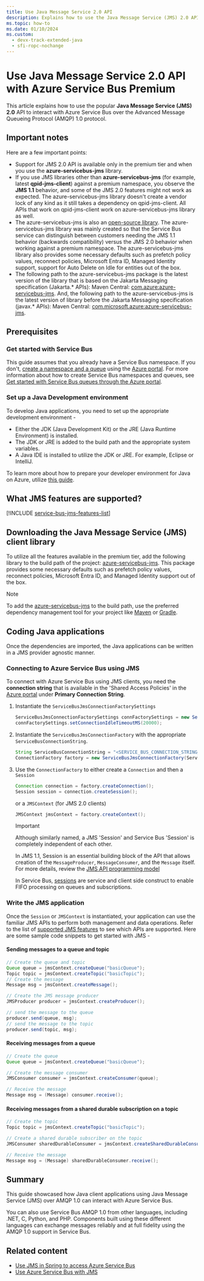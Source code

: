```yaml
---
title: Use Java Message Service 2.0 API
description: Explains how to use the Java Message Service (JMS) 2.0 API to interact with Azure Service Bus over the Advanced Message Queueing Protocol (AMQP) 1.0 protocol.
ms.topic: how-to
ms.date: 01/10/2024
ms.custom:
  - devx-track-extended-java
  - sfi-ropc-nochange
---
```


# Use Java Message Service 2.0 API with Azure Service Bus Premium

This article explains how to use the popular **Java Message Service (JMS) 2.0** API to interact with Azure Service Bus over the Advanced Message Queueing Protocol (AMQP) 1.0 protocol.

## Important notes
Here are a few important points: 

- Support for JMS 2.0 API is available only in the premium tier and when you use the **azure-servicebus-jms** library. 
- If you use JMS libraries other than **azure-servicebus-jms** (for example, latest **qpid-jms-client**) against a premium namespace, you observe the **JMS 1.1** behavior, and some of the JMS 2.0 features might not work as expected. The azure-servicebus-jms library doesn't create a vendor lock of any kind as it still takes a dependency on qpid-jms-client. All APIs that work on qpid-jms-client work on azure-servicebus-jms library as well. 
- The azure-servicebus-jms is also an [open-source library](https://github.com/azure/azure-servicebus-jms). The azure-servicebus-jms library was mainly created so that the Service Bus service can distinguish between customers needing the JMS 1.1 behavior (backwards compatibility) versus the JMS 2.0 behavior when working against a premium namespace. The azure-servicebus-jms library also provides some necessary defaults such as prefetch policy values, reconnect policies, Microsoft Entra ID, Managed Identity support, support for Auto Delete on Idle for entities out of the box.
- The following path to the azure-servicebus-jms package is the latest version of the library that is based on the Jakarta Messaging specification (Jakarta.* APIs): Maven Central: [com.azure:azure-servicebus-jms](https://central.sonatype.com/artifact/com.azure/azure-servicebus-jms). And, the following path to the azure-servicebus-jms is the latest version of library before the Jakarta Messaging specification  (javax.* APIs): Maven Central: [com.microsoft.azure:azure-servicebus-jms](https://central.sonatype.com/artifact/com.microsoft.azure/azure-servicebus-jms/versions).

## Prerequisites

### Get started with Service Bus

This guide assumes that you already have a Service Bus namespace. If you don't, [create a namespace and a queue](service-bus-quickstart-portal.md#create-a-namespace-in-the-azure-portal) using the [Azure portal](https://portal.azure.com). For more information about how to create Service Bus namespaces and queues, see [Get started with Service Bus queues through the Azure portal](service-bus-quickstart-portal.md).

### Set up a Java Development environment

To develop Java applications, you need to set up the appropriate development environment - 

- Either the JDK (Java Development Kit) or the JRE (Java Runtime Environment) is installed.
- The JDK or JRE is added to the build path and the appropriate system variables.
- A Java IDE is installed to utilize the JDK or JRE. For example, Eclipse or IntelliJ.

To learn more about how to prepare your developer environment for Java on Azure, utilize [this guide](/azure/developer/java/fundamentals/).

## What JMS features are supported?

[!INCLUDE [service-bus-jms-features-list](./includes/service-bus-jms-feature-list.md)]

## Downloading the Java Message Service (JMS) client library

To utilize all the features available in the premium tier, add the following library to the build path of the project: [azure-servicebus-jms](https://central.sonatype.com/artifact/com.microsoft.azure/azure-servicebus-jms/1.0.0). This package provides some necessary defaults such as prefetch policy values, reconnect policies, Microsoft Entra ID, and Managed Identity support out of the box.

> [!NOTE]
> To add the [azure-servicebus-jms](https://central.sonatype.com/artifact/com.microsoft.azure/azure-servicebus-jms/1.0.0) to the build path, use the preferred dependency management tool for your project like [Maven](https://maven.apache.org/) or [Gradle](https://gradle.org/).

## Coding Java applications

Once the dependencies are imported, the Java applications can be written in a JMS provider agnostic manner.

### Connecting to Azure Service Bus using JMS

To connect with Azure Service Bus using JMS clients, you need the **connection string** that is available in the 'Shared Access Policies' in the [Azure portal](https://portal.azure.com) under **Primary Connection String**.

1. Instantiate the `ServiceBusJmsConnectionFactorySettings`

    ```java
    ServiceBusJmsConnectionFactorySettings connFactorySettings = new ServiceBusJmsConnectionFactorySettings();
    connFactorySettings.setConnectionIdleTimeoutMS(20000);
    ```
2. Instantiate the `ServiceBusJmsConnectionFactory` with the appropriate `ServiceBusConnectionString`.

    ```java
    String ServiceBusConnectionString = "<SERVICE_BUS_CONNECTION_STRING_WITH_MANAGE_PERMISSIONS>";
    ConnectionFactory factory = new ServiceBusJmsConnectionFactory(ServiceBusConnectionString, connFactorySettings);
    ```

3. Use the `ConnectionFactory` to either create a `Connection` and then a `Session` 

    ```java
    Connection connection = factory.createConnection();
    Session session = connection.createSession();
    ```
    or a `JMSContext` (for JMS 2.0 clients)

    ```java
    JMSContext jmsContext = factory.createContext();
    ```

    >[!IMPORTANT]
    > Although similarly named, a JMS 'Session' and Service Bus 'Session' is completely independent of each other.
    >
    > In JMS 1.1, Session is an essential building block of the API that allows creation of the `MessageProducer`, `MessageConsumer`, and the `Message` itself. For more details, review the [JMS API programming model](https://docs.oracle.com/javaee/6/tutorial/doc/bnceh.html)
    >
    > In Service Bus, [sessions](message-sessions.md) are service and client side construct to enable FIFO processing on queues and subscriptions.
    >

### Write the JMS application

Once the `Session` or `JMSContext` is instantiated, your application can use the familiar JMS APIs to perform both management and data operations. Refer to the list of [supported JMS features](how-to-use-java-message-service-20.md#what-jms-features-are-supported) to see which APIs are supported. Here are some sample code snippets to get started with JMS -

#### Sending messages to a queue and topic

```java
// Create the queue and topic
Queue queue = jmsContext.createQueue("basicQueue");
Topic topic = jmsContext.createTopic("basicTopic");
// Create the message
Message msg = jmsContext.createMessage();

// Create the JMS message producer
JMSProducer producer = jmsContext.createProducer();

// send the message to the queue
producer.send(queue, msg);
// send the message to the topic
producer.send(topic, msg);
```

#### Receiving messages from a queue

```java
// Create the queue
Queue queue = jmsContext.createQueue("basicQueue");

// Create the message consumer
JMSConsumer consumer = jmsContext.createConsumer(queue);

// Receive the message
Message msg = (Message) consumer.receive();
```

#### Receiving messages from a shared durable subscription on a topic

```java
// Create the topic
Topic topic = jmsContext.createTopic("basicTopic");

// Create a shared durable subscriber on the topic
JMSConsumer sharedDurableConsumer = jmsContext.createSharedDurableConsumer(topic, "sharedDurableConsumer");

// Receive the message
Message msg = (Message) sharedDurableConsumer.receive();
```

## Summary

This guide showcased how Java client applications using Java Message Service (JMS) over AMQP 1.0 can interact with Azure Service Bus.

You can also use Service Bus AMQP 1.0 from other languages, including .NET, C, Python, and PHP. Components built using these different languages can exchange messages reliably and at full fidelity using the AMQP 1.0 support in Service Bus.

## Related content

- [Use JMS in Spring to access Azure Service Bus](/azure/developer/java/spring-framework/configure-spring-boot-starter-java-app-with-azure-service-bus)
- [Use Azure Service Bus with JMS](/azure/developer/java/spring-framework/spring-jms-support)


